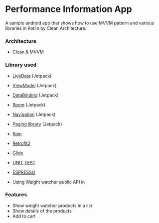 # Performance Information App
A sample android app that shows how to use MVVM pattern and various libraries in Kotlin by Clean Architecture.



### Architecture
* Clean & MVVM

### Library used
* [LiveData](https://developer.android.com/topic/libraries/architecture/livedata) (Jetpack)
* [ViewModel](https://developer.android.com/topic/libraries/architecture/viewmodel) (Jetpack)
* [DataBinding](https://developer.android.com/topic/libraries/data-binding) (Jetpack)
* [Room](https://developer.android.com/jetpack/androidx/releases/room) (Jetpack)
* [Navigation](https://developer.android.com/guide/navigation) (Jetpack)
* [Paging library](https://developer.android.com/topic/libraries/architecture/paging) (Jetpack)
* [Koin](https://insert-koin.io/docs/2.0/documentation/koin-android/index.html)
* [Retrofit2](https://square.github.io/retrofit/)
* [Glide](https://github.com/bumptech/glide)

* [UNIT TEST](https://github.com/bumptech/glide)
* [ESPRESSO](https://github.com/bumptech/glide)
* Using Weight watcher public  API in


### Features
* Show weight watcher products in a list
* Show details of the products
* Add to cart
